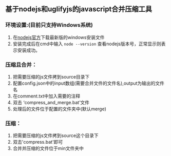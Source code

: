 ## 基于nodejs和uglifyjs的javascript合并压缩工具

### 环境设置:(目前只支持Windows系统)
1. 在[nodejs官方](http://nodejs.org)下载最新版的windows安装文件
2. 安装完成后在cmd中输入 `node --version` 查看nodejs版本号，正常显示则表示安装成功。

### 压缩且合并：
1. 把需要压缩的js文件拷到source目录下
2. 配置config.json中的input数组(需要合并文件的文件名),output为输出的文件名
3. 在comment.txt中加入需要的注释
4. 双击 ‘compress_and_merge.bat’文件
5. 处理后的文件位于配置的文件夹中(默认merge)

### 压缩：
1. 把需要压缩的js文件拷到source这个目录下
2. 双击'compress.bat'即可
3. 合并并压缩的文件位于min文件夹中